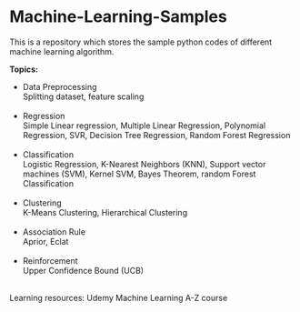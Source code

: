 # Machine-Learning-Samples
This is a repository which stores the sample python codes of different machine learning algorithm.

<b>Topics:</b>
  <ul>
  <li>Data Preprocessing</li>
		Splitting dataset, feature scaling<br><br>
  <li>Regression</li>
		Simple Linear regression, Multiple Linear Regression, Polynomial Regression, SVR, Decision Tree Regression, Random Forest     Regression<br><br>
  <li>Classification</li>
		Logistic Regression, K-Nearest Neighbors (KNN), Support vector machines (SVM), Kernel SVM, Bayes Theorem, random Forest Classification<br><br>
	<li>Clustering</li>
		K-Means Clustering, Hierarchical Clustering<br><br>
  <li>Association Rule</li>
		Aprior, Eclat<br><br>
  <li>Reinforcement</li>
		Upper Confidence Bound (UCB)<br><br>
  </ul>
  
Learning resources: Udemy Machine Learning A-Z course

